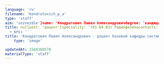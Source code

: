 ```yaml
---
language: 'ru'
filename: 'kondratovich_p_a'
type: 'staff'
aim: 'sozvezdie']name: 'Кондратович Павел Александровичdegree: 'кандидат физико-математических наук'
title: nullpost: 'доцент']speciality: '(01.04.03) Радиофизикаcontacts: []avatar:
  - src: ''
title: 'Кондратович Павел Александрович - доцент базовой кафедры системы телекоммуникаций и радиоэлектронной борьбы на базе АО 'Концерн 'Созвездие'''
    type: 'image'

updatedAt: 1568360578
materialType: 'staff'
---
```


